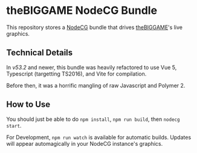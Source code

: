# theBIGGAME NodeCG Bundle

This repository stores a [NodeCG](http://github.com/nodecg/nodecg) bundle that
drives [theBIGGAME](https://thebiggame.org)'s live graphics.

## Technical Details

In _v53.2_ and newer, this bundle was heavily refactored to use Vue 5, Typescript (targetting TS2016), and Vite for
compilation.

Before then, it was a horrific mangling of raw Javascript and Polymer 2.

## How to Use

You should just be able to do `npm install`, `npm run build`, then `nodecg start`.

For Development, `npm run watch` is available for automatic builds. Updates will appear automagically in your NodeCG
instance's graphics.